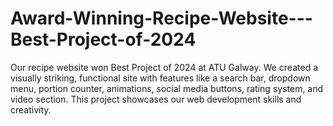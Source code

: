 # Award-Winning-Recipe-Website---Best-Project-of-2024
Our recipe website won Best Project of 2024 at ATU Galway. We created a visually striking, functional site with features like a search bar, dropdown menu, portion counter, animations, social media buttons, rating system, and video section. This project showcases our web development skills and creativity.
